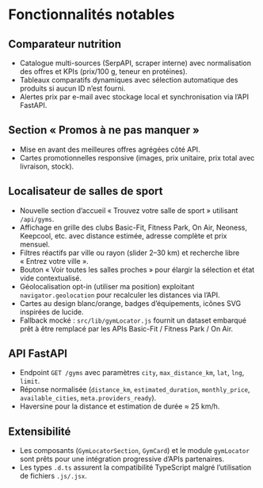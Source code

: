 # Fonctionnalités notables

## Comparateur nutrition
- Catalogue multi-sources (SerpAPI, scraper interne) avec normalisation des offres et KPIs (prix/100 g, teneur en protéines).
- Tableaux comparatifs dynamiques avec sélection automatique des produits si aucun ID n’est fourni.
- Alertes prix par e-mail avec stockage local et synchronisation via l’API FastAPI.

## Section « Promos à ne pas manquer »
- Mise en avant des meilleures offres agrégées côté API.
- Cartes promotionnelles responsive (images, prix unitaire, prix total avec livraison, stock).

## Localisateur de salles de sport
- Nouvelle section d’accueil « Trouvez votre salle de sport » utilisant `/api/gyms`.
- Affichage en grille des clubs Basic-Fit, Fitness Park, On Air, Neoness, Keepcool, etc. avec distance estimée, adresse complète et prix mensuel.
- Filtres réactifs par ville ou rayon (slider 2–30 km) et recherche libre « Entrez votre ville ».
- Bouton « Voir toutes les salles proches » pour élargir la sélection et état vide contextualisé.
- Géolocalisation opt-in (utiliser ma position) exploitant `navigator.geolocation` pour recalculer les distances via l’API.
- Cartes au design blanc/orange, badges d’équipements, icônes SVG inspirées de lucide.
- Fallback mocké : `src/lib/gymLocator.js` fournit un dataset embarqué prêt à être remplacé par les APIs Basic-Fit / Fitness Park / On Air.

## API FastAPI
- Endpoint `GET /gyms` avec paramètres `city`, `max_distance_km`, `lat`, `lng`, `limit`.
- Réponse normalisée (`distance_km`, `estimated_duration`, `monthly_price`, `available_cities`, `meta.providers_ready`).
- Haversine pour la distance et estimation de durée ≈ 25 km/h.

## Extensibilité
- Les composants (`GymLocatorSection`, `GymCard`) et le module `gymLocator` sont prêts pour une intégration progressive d’APIs partenaires.
- Les types `.d.ts` assurent la compatibilité TypeScript malgré l’utilisation de fichiers `.js/.jsx`.
